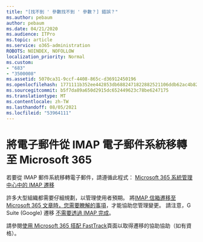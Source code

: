 ```yaml
---
title: "[找不到 ' 參數找不到 ' 參數？] 錯誤？"
ms.author: pebaum
author: pebaum
ms.date: 04/21/2020
ms.audience: ITPro
ms.topic: article
ms.service: o365-administration
ROBOTS: NOINDEX, NOFOLLOW
localization_priority: Normal
ms.custom:
- "683"
- "3500008"
ms.assetid: 5070ca31-9ccf-4408-865c-d36912450196
ms.openlocfilehash: 1771111b352ee442853db6882471822882521106ddb62ac4b82a2791a989e732
ms.sourcegitcommit: b5f7da89a650d2915dc652449623c78be6247175
ms.translationtype: MT
ms.contentlocale: zh-TW
ms.lasthandoff: 08/05/2021
ms.locfileid: "53964111"
---
```

# <a name="migrating-email-from-imap-email-system-to-microsoft-365"></a>將電子郵件從 IMAP 電子郵件系統移轉至 Microsoft 365

若要從 IMAP 郵件系統移轉電子郵件，請遵循此程式： [Microsoft 365 系統管理中心中的 IMAP 遷移](https://docs.microsoft.com/Exchange/mailbox-migration/migrating-imap-mailboxes/imap-migration-in-the-admin-center)
  
許多大型組織都需要仔細規劃，以管理使用者預期。 將[IMAP 信箱遷移至 Microsoft 365 文章時，您需要瞭解的事項](https://docs.microsoft.com/Exchange/mailbox-migration/migrating-imap-mailboxes/migrating-imap-mailboxes)，才能協助您管理變更。 請注意，G Suite (Google) 遷移 [不需要透過 IMAP 完成](https://docs.microsoft.com/Exchange/mailbox-migration/perform-g-suite-migration)。

請參閱[使用 Microsoft 365 搭配 FastTrack](https://www.microsoft.com/fasttrack/microsoft-365/office-365)頁面以取得遷移的協助協助（如有資格）。
  
